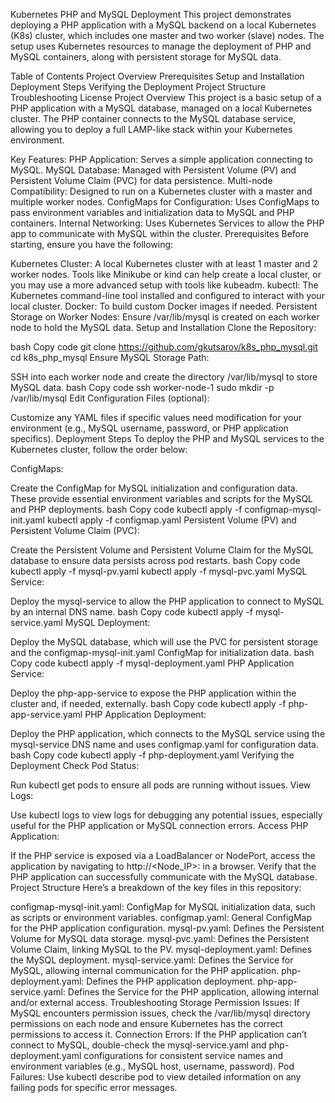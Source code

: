 Kubernetes PHP and MySQL Deployment
This project demonstrates deploying a PHP application with a MySQL backend on a local Kubernetes (K8s) cluster, which includes one master and two worker (slave) nodes. The setup uses Kubernetes resources to manage the deployment of PHP and MySQL containers, along with persistent storage for MySQL data.

Table of Contents
Project Overview
Prerequisites
Setup and Installation
Deployment Steps
Verifying the Deployment
Project Structure
Troubleshooting
License
Project Overview
This project is a basic setup of a PHP application with a MySQL database, managed on a local Kubernetes cluster. The PHP container connects to the MySQL database service, allowing you to deploy a full LAMP-like stack within your Kubernetes environment.

Key Features:
PHP Application: Serves a simple application connecting to MySQL.
MySQL Database: Managed with Persistent Volume (PV) and Persistent Volume Claim (PVC) for data persistence.
Multi-node Compatibility: Designed to run on a Kubernetes cluster with a master and multiple worker nodes.
ConfigMaps for Configuration: Uses ConfigMaps to pass environment variables and initialization data to MySQL and PHP containers.
Internal Networking: Uses Kubernetes Services to allow the PHP app to communicate with MySQL within the cluster.
Prerequisites
Before starting, ensure you have the following:

Kubernetes Cluster: A local Kubernetes cluster with at least 1 master and 2 worker nodes.
Tools like Minikube or kind can help create a local cluster, or you may use a more advanced setup with tools like kubeadm.
kubectl: The Kubernetes command-line tool installed and configured to interact with your local cluster.
Docker: To build custom Docker images if needed.
Persistent Storage on Worker Nodes: Ensure /var/lib/mysql is created on each worker node to hold the MySQL data.
Setup and Installation
Clone the Repository:

bash
Copy code
git clone https://github.com/gkutsarov/k8s_php_mysql.git
cd k8s_php_mysql
Ensure MySQL Storage Path:

SSH into each worker node and create the directory /var/lib/mysql to store MySQL data.
bash
Copy code
ssh worker-node-1
sudo mkdir -p /var/lib/mysql
Edit Configuration Files (optional):

Customize any YAML files if specific values need modification for your environment (e.g., MySQL username, password, or PHP application specifics).
Deployment Steps
To deploy the PHP and MySQL services to the Kubernetes cluster, follow the order below:

ConfigMaps:

Create the ConfigMap for MySQL initialization and configuration data. These provide essential environment variables and scripts for the MySQL and PHP deployments.
bash
Copy code
kubectl apply -f configmap-mysql-init.yaml
kubectl apply -f configmap.yaml
Persistent Volume (PV) and Persistent Volume Claim (PVC):

Create the Persistent Volume and Persistent Volume Claim for the MySQL database to ensure data persists across pod restarts.
bash
Copy code
kubectl apply -f mysql-pv.yaml
kubectl apply -f mysql-pvc.yaml
MySQL Service:

Deploy the mysql-service to allow the PHP application to connect to MySQL by an internal DNS name.
bash
Copy code
kubectl apply -f mysql-service.yaml
MySQL Deployment:

Deploy the MySQL database, which will use the PVC for persistent storage and the configmap-mysql-init.yaml ConfigMap for initialization data.
bash
Copy code
kubectl apply -f mysql-deployment.yaml
PHP Application Service:

Deploy the php-app-service to expose the PHP application within the cluster and, if needed, externally.
bash
Copy code
kubectl apply -f php-app-service.yaml
PHP Application Deployment:

Deploy the PHP application, which connects to the MySQL service using the mysql-service DNS name and uses configmap.yaml for configuration data.
bash
Copy code
kubectl apply -f php-deployment.yaml
Verifying the Deployment
Check Pod Status:

Run kubectl get pods to ensure all pods are running without issues.
View Logs:

Use kubectl logs <pod-name> to view logs for debugging any potential issues, especially useful for the PHP application or MySQL connection errors.
Access PHP Application:

If the PHP service is exposed via a LoadBalancer or NodePort, access the application by navigating to http://<Node_IP>:<NodePort> in a browser.
Verify that the PHP application can successfully communicate with the MySQL database.
Project Structure
Here’s a breakdown of the key files in this repository:

configmap-mysql-init.yaml: ConfigMap for MySQL initialization data, such as scripts or environment variables.
configmap.yaml: General ConfigMap for the PHP application configuration.
mysql-pv.yaml: Defines the Persistent Volume for MySQL data storage.
mysql-pvc.yaml: Defines the Persistent Volume Claim, linking MySQL to the PV.
mysql-deployment.yaml: Defines the MySQL deployment.
mysql-service.yaml: Defines the Service for MySQL, allowing internal communication for the PHP application.
php-deployment.yaml: Defines the PHP application deployment.
php-app-service.yaml: Defines the Service for the PHP application, allowing internal and/or external access.
Troubleshooting
Storage Permission Issues: If MySQL encounters permission issues, check the /var/lib/mysql directory permissions on each node and ensure Kubernetes has the correct permissions to access it.
Connection Errors: If the PHP application can’t connect to MySQL, double-check the mysql-service.yaml and php-deployment.yaml configurations for consistent service names and environment variables (e.g., MySQL host, username, password).
Pod Failures: Use kubectl describe pod <pod-name> to view detailed information on any failing pods for specific error messages.
